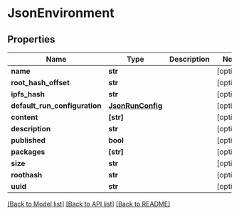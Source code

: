 # JsonEnvironment


## Properties
Name | Type | Description | Notes
------------ | ------------- | ------------- | -------------
**name** | **str** |  | [optional] 
**root_hash_offset** | **str** |  | [optional] 
**ipfs_hash** | **str** |  | [optional] 
**default_run_configuration** | [**JsonRunConfig**](JsonRunConfig.md) |  | [optional] 
**content** | **[str]** |  | [optional] 
**description** | **str** |  | [optional] 
**published** | **bool** |  | [optional] 
**packages** | **[str]** |  | [optional] 
**size** | **str** |  | [optional] 
**roothash** | **str** |  | [optional] 
**uuid** | **str** |  | [optional] 

[[Back to Model list]](../README.md#documentation-for-models) [[Back to API list]](../README.md#documentation-for-api-endpoints) [[Back to README]](../README.md)


